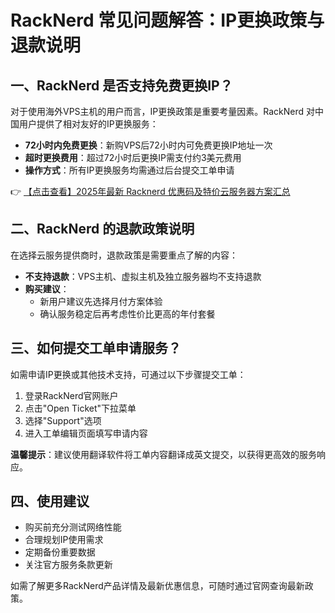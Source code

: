 # RackNerd 常见问题解答：IP更换政策与退款说明

## 一、RackNerd 是否支持免费更换IP？

对于使用海外VPS主机的用户而言，IP更换政策是重要考量因素。RackNerd 对中国用户提供了相对友好的IP更换服务：

- **72小时内免费更换**：新购VPS后72小时内可免费更换IP地址一次
- **超时更换费用**：超过72小时后更换IP需支付约3美元费用
- **操作方式**：所有IP更换服务均需通过后台提交工单申请

👉 [【点击查看】2025年最新 Racknerd 优惠码及特价云服务器方案汇总](https://bit.ly/Rack_Nerd)

## 二、RackNerd 的退款政策说明

在选择云服务提供商时，退款政策是需要重点了解的内容：

- **不支持退款**：VPS主机、虚拟主机及独立服务器均不支持退款
- **购买建议**：
  - 新用户建议先选择月付方案体验
  - 确认服务稳定后再考虑性价比更高的年付套餐

## 三、如何提交工单申请服务？

如需申请IP更换或其他技术支持，可通过以下步骤提交工单：

1. 登录RackNerd官网账户
2. 点击"Open Ticket"下拉菜单
3. 选择"Support"选项
4. 进入工单编辑页面填写申请内容

**温馨提示**：建议使用翻译软件将工单内容翻译成英文提交，以获得更高效的服务响应。

## 四、使用建议

- 购买前充分测试网络性能
- 合理规划IP使用需求
- 定期备份重要数据
- 关注官方服务条款更新

如需了解更多RackNerd产品详情及最新优惠信息，可随时通过官网查询最新政策。